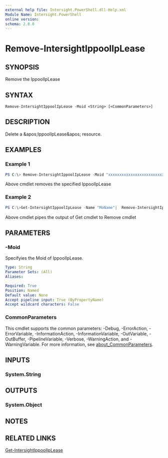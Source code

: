 ```yaml
---
external help file: Intersight.PowerShell.dll-Help.xml
Module Name: Intersight.PowerShell
online version:
schema: 2.0.0
---
```


# Remove-IntersightIppoolIpLease

## SYNOPSIS
Remove the IppoolIpLease

## SYNTAX

```
Remove-IntersightIppoolIpLease -Moid <String> [<CommonParameters>]
```

## DESCRIPTION
Delete a &amp;apos;IppoolIpLease&amp;apos; resource.

## EXAMPLES

### Example 1
```powershell
PS C:\> Remove-IntersightIppoolIpLease -Moid "xxxxxxxxxxxxxxxxxxxxxxxxxxx"
```
Above cmdlet removes the specified IppoolIpLease 

### Example 2
```powershell
PS C:\>Get-IntersightIppoolIpLease -Name "MoName"|  Remove-IntersightIppoolIpLease
```
Above cmdlet pipes the output of Get cmdlet to Remove cmdlet

## PARAMETERS

### -Moid
Specifyies the Moid of IppoolIpLease.

```yaml
Type: String
Parameter Sets: (All)
Aliases:

Required: True
Position: Named
Default value: None
Accept pipeline input: True (ByPropertyName)
Accept wildcard characters: False
```

### CommonParameters
This cmdlet supports the common parameters: -Debug, -ErrorAction, -ErrorVariable, -InformationAction, -InformationVariable, -OutVariable, -OutBuffer, -PipelineVariable, -Verbose, -WarningAction, and -WarningVariable. For more information, see [about_CommonParameters](http://go.microsoft.com/fwlink/?LinkID=113216).

## INPUTS

### System.String

## OUTPUTS

### System.Object
## NOTES

## RELATED LINKS

[Get-IntersightIppoolIpLease](./Get-IntersightIppoolIpLease.md)

